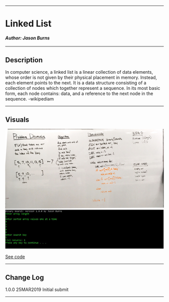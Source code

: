 ------------------------------

# Linked List
#### *Author: Jason Burns*

------------------------------

## Description
In computer science, a linked list is a linear collection of data elements, whose order is not given by their physical placement in memory. Instead, each element points to the next. It is a data structure consisting of a collection of nodes which together represent a sequence. In its most basic form, each node contains: data, and a reference to the next node in the sequence. -wikipediam

------------------------------

## Visuals
![whiteboard](https://github.com/jasonb315/data-structures-and-algorithms-dn/blob/master/assets/binary_search.jpg)
![capture](https://github.com/jasonb315/data-structures-and-algorithms-dn/blob/master/assets/binary_search_capture.JPG)

[See code](https://github.com/jasonb315/data-structures-and-algorithms-dn/tree/master/BinarySearch)


------------------------------

## Change Log
1.0.0 25MAR2019 Initial submit

------------------------------